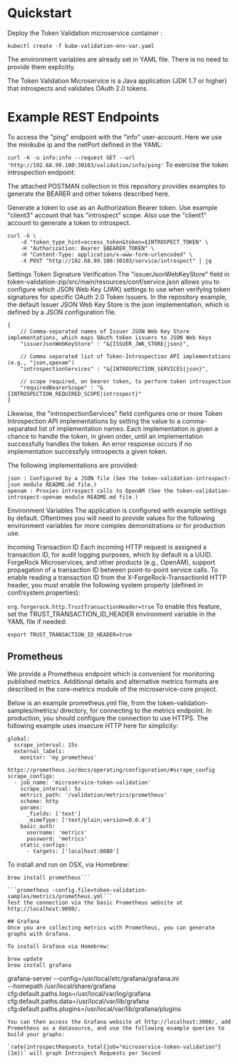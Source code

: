 # Quickstart
Deploy the Token Validation microservice container :
```shell
kubectl create -f kube-validation-env-var.yaml
```
The environment variables are already set in YAML file. There is no need to provide them explicitly.

The Token Validation Microservice is a Java application (JDK 1.7 or higher) that introspects and validates OAuth 2.0 tokens.

# Example REST Endpoints
To access the "ping" endpoint with the "info" user-account. 
Here we use the minikube ip and the netPort defined in the YAML:

`curl -k -u info:info --request GET --url 'http://192.68.99.100:30103/validation/info/ping'`
To exercise the token introspection endpoint:

The attached POSTMAN collection in this repository provides examples to generate the BEARER and other tokens described here.

Generate a token to use as an Authorization Bearer token. Use example "client3" account that has "introspect" scope. Also use the "client1" account to generate a token to introspect. 

``` microservice-token-validation
curl -k \
    -d "token_type_hint=access_token&token=$INTROSPECT_TOKEN" \
    -H "Authorization: Bearer $BEARER_TOKEN" \
    -H "Content-Type: application/x-www-form-urlencoded" \
    -X POST "http://192.68.99.100:30103/service/introspect" | jq
```
Settings
Token Signature Verification
The "issuerJsonWebKeyStore" field in token-validation-zip/src/main/resources/conf/service.json allows you to configure which JSON Web Key (JWK) settings to use when verifying token signatures for specific OAuth 2.0 Token Issuers. In the repository example, the default Issuer JSON Web Key Store is the json implementation, which is defined by a JSON configuration file. 
```
{
    // Comma-separated names of Issuer JSON Web Key Store implementations, which maps OAuth token issuers to JSON Web Keys
    "issuerJsonWebKeyStore" : "&{ISSUER_JWK_STORE|json}",

    // Comma separated list of Token-Introspection API implementations (e.g., "json,openam")
    "introspectionServices" : "&{INTROSPECTION_SERVICES|json}",

    // scope required, on bearer token, to perform token introspection
    "requiredBearerScope" : "&{INTROSPECTION_REQUIRED_SCOPE|introspect}"
}
```
Likewise, the "introspectionServices" field configures one or more Token Introspection API implementations by setting the value to a comma-separated list of implementation names. Each implementation is given a chance to handle the token, in given order, until an implementation successfully handles the token. An error response occurs if no implementation successfyly introspects a given token.

The following implementations are provided:
```
json : Configured by a JSON file (See the token-validation-introspect-json module README.md file.)
openam : Proxies introspect calls to OpenAM (See the token-validation-introspect-openam module README.md file.)
```
Environment Variables
The application is configured with example settings by default. Oftentimes you will need to provide values for the following environment variables for more complex demonstrations or for production use.

Incoming Transaction ID
Each incoming HTTP request is assigned a transaction ID, for audit logging purposes, which by default is a UUID. ForgeRock Microservices, and other products (e.g., OpenAM), support propagation of a transaction ID between point-to-point service calls. To enable reading a transaction ID from the X-ForgeRock-TransactionId HTTP header, you must enable the following system property (defined in conf/system.properties):

`org.forgerock.http.TrustTransactionHeader=true`
To enable this feature, set the TRUST_TRANSACTION_ID_HEADER environment variable in the YAML file if needed:

`export TRUST_TRANSACTION_ID_HEADER=true`

## Prometheus
We provide a Prometheus endpoint which is convenient for monitoring published metrics. Additional details and alternative metrics formats are described in the core-metrics module of the microservice-core project.

Below is an example prometheus.yml file, from the token-validation-samples/metrics/ directory, for connecting to the metrics endpoint. In production, you should configure the connection to use HTTPS. The following example uses insecure HTTP here for simplicity:
```
global:
  scrape_interval: 15s
  external_labels:
    monitor: 'my_prometheus'

https://prometheus.io/docs/operating/configuration/#scrape_config
scrape_configs:
  - job_name: 'microservice-token-validation'
    scrape_interval: 5s
    metrics_path: '/validation/metrics/prometheus'
    scheme: http
    params:
      _fields: ['text']
      _mimeType: ['text/plain;version=0.0.4']
    basic_auth:
      username: 'metrics'
      password: 'metrics'
    static_configs:
      - targets: ['localhost:8080']
```
To install and run on OSX, via Homebrew:

```brew update
brew install prometheus```

```prometheus -config.file=token-validation-samples/metrics/prometheus.yml```
Test the connection via the basic Prometheus website at http://localhost:9090/.

## Grafana
Once you are collecting metrics with Prometheus, you can generate graphs with Grafana.

To install Grafana via Homebrew:

brew update
brew install grafana
```
grafana-server --config=/usr/local/etc/grafana/grafana.ini \
  --homepath /usr/local/share/grafana \
  cfg:default.paths.logs=/usr/local/var/log/grafana \
  cfg:default.paths.data=/usr/local/var/lib/grafana \
  cfg:default.paths.plugins=/usr/local/var/lib/grafana/plugins
```
You can then access the Grafana website at http://localhost:3000/, add Prometheus as a datasource, and use the following example queries to build your graphs:

`rate(introspectRequests_total{job="microservice-token-validation"}[1m])` will graph Introspect Requests per Second

